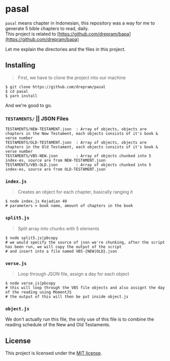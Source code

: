 # pasal

`pasal` means chapter in Indonesian, this repository was a way for me to generate 5 bible chapters to read, daily.<br>
This project is related to [https://github.com/drepram/bapa](https://github.com/drepram/bapa)

Let me explain the directories and the files in this project.

## Installing
> First, we have to clone the project into our machine

```shell
$ git clone https://github.com/drepram/pasal
$ cd pasal
$ yarn install
```

And we're good to go.

### `TESTAMENTS/` || JSON Files

```
TESTAMENTS/NEW-TESTAMENT.json  : Array of objects, objects are chapters in the New Testament, each objects consists of it's book & verse number
TESTAMENTS/OLD-TESTAMENT.json  : Array of objects, objects are chapters in the Old Testament, each objects consists of it's book & verse number
TESTAMENTS/VB5-NEW.json        : Array of objects chunked into 5 index-es, source are from NEW-TESTAMENT.json
TESTAMENTS/VB5-OLD.json        : Array of objects chunked into 5 index-es, source are from OLD-TESTAMENT.json
```

### `index.js`

> Creates an object for each chapter, basically ranging it

```shell
$ node index.js Kejadian 40
# parameters = book name, amount of chapters in the book
```

### `split5.js`

> Split array into chunks with 5 elements

```shell
$ node split5.js|pbcopy
# we would specify the source of json we're chunking, after the script has been run, we will copy the output of the script
# and insert into a file named VB5-{NEW|OLD}.json
```

### `verse.js`

> Loop through JSON file, assign a day for each object

```shell
$ node verse.js|pbcopy
# this will loop through the VB5 file objects and also assignt the day of the reading using MomentJS
# the output of this will then be put inside object.js
```

### `object.js`

We don't actually run this file, the only use of this file is to combine the reading schedule of the New and Old Testaments.

## License

This project is licensed under the [MIT license](https://opensource.org/licenses/MIT).

